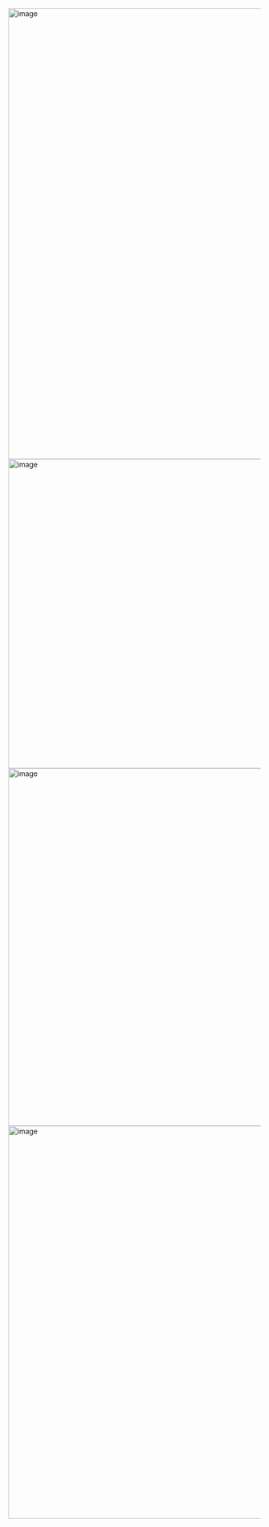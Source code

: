 <img width="963" height="900" alt="image" src="https://github.com/user-attachments/assets/6b6935f6-e609-4d15-95a8-5deb73915b3b" />
<img width="903" height="617" alt="image" src="https://github.com/user-attachments/assets/1085ac8f-ed3a-4313-aa0c-d910c13fb377" />
<img width="1030" height="714" alt="image" src="https://github.com/user-attachments/assets/c65f729e-e23d-4ab2-b4d2-9759a6607aab" />
<img width="740" height="784" alt="image" src="https://github.com/user-attachments/assets/c85f9f02-62e5-4bd8-ab7a-858cafe789eb" />

